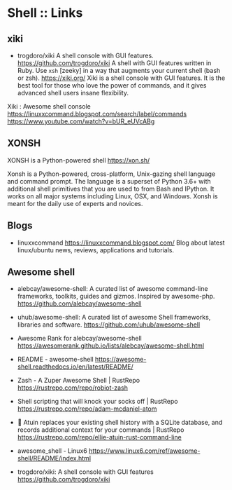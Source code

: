 # Shell :: Links

## xiki

* trogdoro/xiki
A shell console with GUI features.
https://github.com/trogdoro/xiki
A shell with GUI features written in Ruby.
Use `xsh` [zeeky] in a way that augments your current shell (bash or zsh).
https://xiki.org/
Xiki is a shell console with GUI features. It is the best tool for those who love the power of commands, and it gives advanced shell users insane flexibility.

Xiki : Awesome shell console
https://linuxxcommand.blogspot.com/search/label/commands
https://www.youtube.com/watch?v=bUR_eUVcABg

## XONSH

XONSH is a Python-powered shell
https://xon.sh/

Xonsh is a Python-powered, cross-platform, Unix-gazing shell language and command prompt. The language is a superset of Python 3.6+ with additional shell primitives that you are used to from Bash and IPython. It works on all major systems including Linux, OSX, and Windows. Xonsh is meant for the daily use of experts and novices.


## Blogs

* linuxxcommand
https://linuxxcommand.blogspot.com/
Blog about latest linux/ubuntu news, reviews, applications and tutorials.


## Awesome shell

* alebcay/awesome-shell: A curated list of awesome command-line frameworks, toolkits, guides and gizmos. Inspired by awesome-php.
https://github.com/alebcay/awesome-shell

* uhub/awesome-shell: A curated list of awesome Shell frameworks, libraries and software.
https://github.com/uhub/awesome-shell

* Awesome Rank for alebcay/awesome-shell
https://awesomerank.github.io/lists/alebcay/awesome-shell.html

* README - awesome-shell
https://awesome-shell.readthedocs.io/en/latest/README/

* Zash - A Zuper Awesome Shell | RustRepo
https://rustrepo.com/repo/robiot-zash

* Shell scripting that will knock your socks off | RustRepo
https://rustrepo.com/repo/adam-mcdaniel-atom

* 🐢 Atuin replaces your existing shell history with a SQLite database, and records additional context for your commands | RustRepo
https://rustrepo.com/repo/ellie-atuin-rust-command-line

* awesome_shell - Linux6
https://www.linux6.com/ref/awesome-shell/README/index.html

* trogdoro/xiki: A shell console with GUI features
https://github.com/trogdoro/xiki
